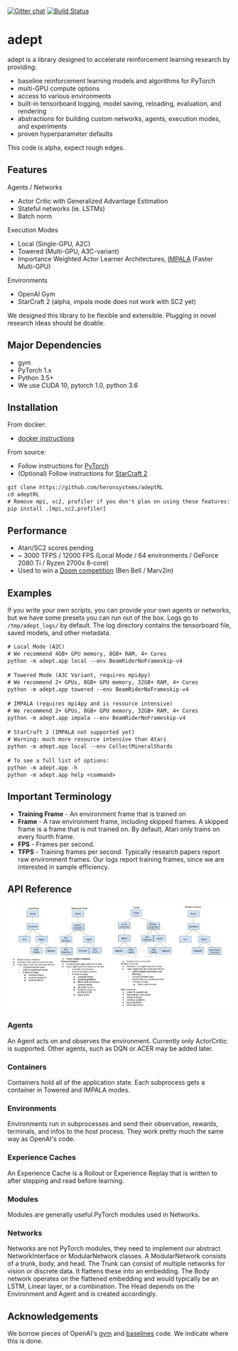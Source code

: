 [![Gitter chat](https://badges.gitter.im/adeptRL.png)](https://gitter.im/adeptRL/Lobby)
[![Build Status](http://ci.heronsystems.com:12345/buildStatus/icon?job=adeptRL/master)](http://ci.heronsystems.com:12345/job/adeptRL/job/master/)
# adept

adept is a library designed to accelerate reinforcement learning research by providing:
* baseline reinforcement learning models and algorithms for PyTorch
* multi-GPU compute options
* access to various environments
* built-in tensorboard logging, model saving, reloading, evaluation, and rendering
* abstractions for building custom networks, agents, execution modes, and experiments
* proven hyperparameter defaults

This code is alpha, expect rough edges.

## Features
Agents / Networks
* Actor Critic with Generalized Advantage Estimation
* Stateful networks (ie. LSTMs)
* Batch norm

Execution Modes
* Local (Single-GPU, A2C)
* Towered (Multi-GPU, A3C-variant)
* Importance Weighted Actor Learner Architectures, 
[IMPALA](https://arxiv.org/pdf/1802.01561.pdf) (Faster Multi-GPU)

Environments
* OpenAI Gym
* StarCraft 2 (alpha, impala mode does not work with SC2 yet)

We designed this library to be flexible and extensible. Plugging in novel 
research ideas should be doable.

## Major Dependencies
* gym
* PyTorch 1.x
* Python 3.5+
* We use CUDA 10, pytorch 1.0, python 3.6

## Installation
From docker:
* [docker instructions](./docker/)

From source:
* Follow instructions for [PyTorch](https://pytorch.org/)
* (Optional) Follow instructions for 
[StarCraft 2](https://github.com/Blizzard/s2client-proto#downloads)

```
git clone https://github.com/heronsystems/adeptRL
cd adeptRL
# Remove mpi, sc2, profiler if you don't plan on using these features:
pip install .[mpi,sc2,profiler]
```

## Performance
* Atari/SC2 scores pending
* ~ 3000 TFPS / 12000 FPS (Local Mode / 64 environments / GeForce 2080 Ti / 
Ryzen 2700x 8-core)
* Used to win a 
[Doom competition](http://vizdoom.cs.put.edu.pl/competition-cig-2018/competition-results) 
(Ben Bell / Marv2in)

## Examples
If you write your own scripts, you can provide your own agents or networks, but 
we have some presets you can run out of the box. Logs go to 
`/tmp/adept_logs/` by default. The log directory contains the tensorboard 
file, saved models, and other metadata.

```
# Local Mode (A2C)
# We recommend 4GB+ GPU memory, 8GB+ RAM, 4+ Cores
python -m adept.app local --env BeamRiderNoFrameskip-v4

# Towered Mode (A3C Variant, requires mpi4py)
# We recommend 2+ GPUs, 8GB+ GPU memory, 32GB+ RAM, 4+ Cores
python -m adept.app towered --env BeamRiderNoFrameskip-v4

# IMPALA (requires mpi4py and is resource intensive)
# We recommend 2+ GPUs, 8GB+ GPU memory, 32GB+ RAM, 4+ Cores
python -m adept.app impala --env BeamRiderNoFrameskip-v4

# StarCraft 2 (IMPALA not supported yet)
# Warning: much more resource intensive than Atari
python -m adept.app local --env CollectMineralShards

# To see a full list of options:
python -m adept.app -h
python -m adept.app help <command>
```
## Important Terminology
* **Training Frame** - An environment frame that is trained on
* **Frame** - A raw environment frame, including skipped frames. A skipped 
frame is a frame that is not trained on. By default, Atari only trains on 
every fourth frame.
* **FPS** - Frames per second.
* **TFPS** - Training frames per second.
Typically research papers report raw environment frames. Our logs report 
training frames, since we are interested in sample efficiency.

## API Reference
![architecture](images/architecture.png)
### Agents
An Agent acts on and observes the environment.
Currently only ActorCritic is supported. Other agents, such as DQN or ACER may 
be added later.
### Containers
Containers hold all of the application state. Each subprocess gets a container 
in Towered and IMPALA modes.
### Environments
Environments run in subprocesses and send their observation, rewards,
terminals, and infos to the host process. They work pretty much the same way as 
OpenAI's code.
### Experience Caches
An Experience Cache is a Rollout or Experience Replay that is written to after 
stepping and read before learning.
### Modules
Modules are generally useful PyTorch modules used in Networks.
### Networks
Networks are not PyTorch modules, they need to implement our abstract 
NetworkInterface or ModularNetwork classes. A ModularNetwork consists of a 
trunk, body, and head. The Trunk can consist of multiple networks for vision 
or discrete data. It flattens these into an embedding. The Body network 
operates on the flattened embedding and would typically be an LSTM, Linear 
layer, or a combination. The Head depends on the Environment and Agent and is 
created accordingly.

## Acknowledgements
We borrow pieces of OpenAI's [gym](https://github.com/openai/gym) and 
[baselines](https://github.com/openai/baselines) code. We indicate where this
 is done.
